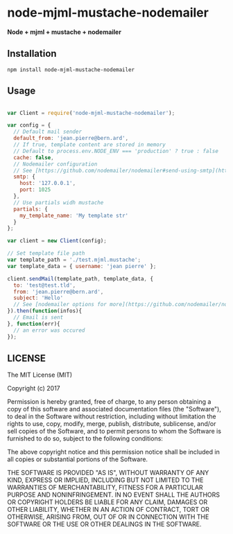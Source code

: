 # node-mjml-mustache-nodemailer

**Node + mjml + mustache + nodemailer**

## Installation

`npm install node-mjml-mustache-nodemailer`

## Usage

```javascript

var Client = require('node-mjml-mustache-nodemailer');

var config = {
  // Default mail sender
  default_from: 'jean.pierre@bern.ard',
  // If true, template content are stored in memory
  // Default to process.env.NODE_ENV === 'production' ? true : false
  cache: false,
  // Nodemailer configuration
  // See [https://github.com/nodemailer/nodemailer#send-using-smtp](https://github.com/nodemailer/nodemailer#send-using-smtp)
  smtp: {
    host: '127.0.0.1',
    port: 1025
  },
  // Use partials widh mustache
  partials: {
    my_template_name: 'My template str'
  }
};

var client = new Client(config);

// Set template file path
var template_path = './test.mjml.mustache';
var template_data = { username: 'jean pierre' };

client.sendMail(template_path, template_data, {
  to: 'test@test.tld',
  from: 'jean.pierre@bern.ard',
  subject: 'Hello'
  // See [nodemailer options for more](https://github.com/nodemailer/nodemailer#tldr-usage-example)
}).then(function(infos){
  // Email is sent
}, function(err){
  // an error was occured
});
```

## LICENSE

The MIT License (MIT)

Copyright (c) 2017

Permission is hereby granted, free of charge, to any person obtaining a copy
of this software and associated documentation files (the "Software"), to deal
in the Software without restriction, including without limitation the rights
to use, copy, modify, merge, publish, distribute, sublicense, and/or sell
copies of the Software, and to permit persons to whom the Software is
furnished to do so, subject to the following conditions:

The above copyright notice and this permission notice shall be included in all
copies or substantial portions of the Software.

THE SOFTWARE IS PROVIDED "AS IS", WITHOUT WARRANTY OF ANY KIND, EXPRESS OR
IMPLIED, INCLUDING BUT NOT LIMITED TO THE WARRANTIES OF MERCHANTABILITY,
FITNESS FOR A PARTICULAR PURPOSE AND NONINFRINGEMENT. IN NO EVENT SHALL THE
AUTHORS OR COPYRIGHT HOLDERS BE LIABLE FOR ANY CLAIM, DAMAGES OR OTHER
LIABILITY, WHETHER IN AN ACTION OF CONTRACT, TORT OR OTHERWISE, ARISING FROM,
OUT OF OR IN CONNECTION WITH THE SOFTWARE OR THE USE OR OTHER DEALINGS IN THE
SOFTWARE.
